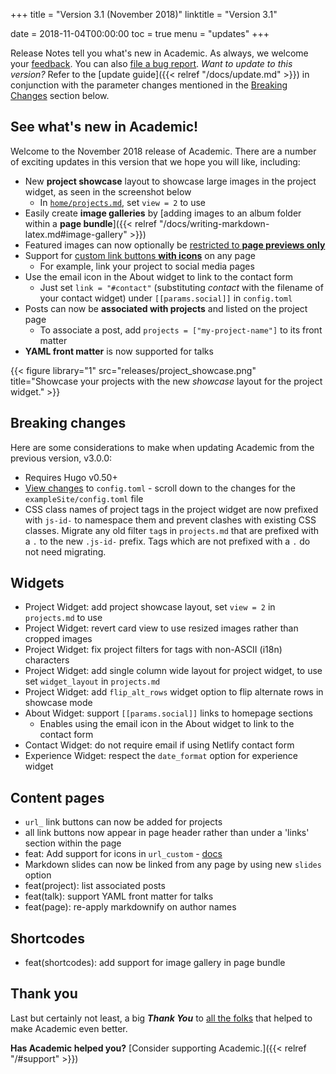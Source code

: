 +++
title = "Version 3.1 (November 2018)"
linktitle = "Version 3.1"

date = 2018-11-04T00:00:00
toc = true
menu = "updates"
+++

Release Notes tell you what's new in Academic. As always, we welcome your [feedback](https://github.com/gcushen/hugo-academic/issues). You can also [file a bug report](https://github.com/gcushen/hugo-academic/issues). *Want to update to this version?* Refer to the [update guide]({{< relref "/docs/update.md" >}}) in conjunction with the parameter changes mentioned in the [Breaking Changes](#breaking-changes) section below.

## See what's new in Academic!

Welcome to the November 2018 release of Academic. There are a number of exciting updates in this version that we hope you will like, including:

- New **project showcase** layout to showcase large images in the project widget, as seen in the screenshot below
  - In [`home/projects.md`](https://raw.githubusercontent.com/gcushen/hugo-academic/master/exampleSite/content/home/projects.md), set `view = 2` to use
- Easily create **image galleries** by [adding images to an album folder within a **page bundle**]({{< relref "/docs/writing-markdown-latex.md#image-gallery" >}})
- Featured images can now optionally be [restricted to **page previews only**](https://github.com/gcushen/hugo-academic/issues/789)
- Support for [custom link buttons **with icons**](https://github.com/gcushen/hugo-academic/issues/787) on any page
  - For example, link your project to social media pages
- Use the email icon in the About widget to link to the contact form
  - Just set `link = "#contact"` (substituting *contact* with the filename of your contact widget) under `[[params.social]]` in `config.toml`
- Posts can now be **associated with projects** and listed on the project page
  - To associate a post, add `projects = ["my-project-name"]` to its front matter
- **YAML front matter** is now supported for talks

{{< figure library="1" src="releases/project_showcase.png" title="Showcase your projects with the new  *showcase* layout for the project widget." >}}

## Breaking changes

Here are some considerations to make when updating Academic from the previous version, v3.0.0:

- Requires Hugo v0.50+
- [View changes](https://github.com/gcushen/hugo-academic/compare/v3.0.0...v3.1.0#files_bucket) to `config.toml` - scroll down to the changes for the `exampleSite/config.toml` file
- CSS class names of project tags in the project widget are now prefixed with `js-id-` to namespace them and prevent clashes with existing CSS classes. Migrate any old filter `tag`s in `projects.md` that are prefixed with a `.` to the new `.js-id-` prefix. Tags which are not prefixed with a `.` do not need migrating.
  
## Widgets

- Project Widget: add project showcase layout, set `view = 2` in `projects.md` to use
- Project Widget: revert card view to use resized images rather than cropped images
- Project Widget: fix project filters for tags with non-ASCII (i18n) characters
- Project Widget: add single column wide layout for project widget, to use set `widget_layout` in `projects.md`
- Project Widget: add `flip_alt_rows` widget option to flip alternate rows in showcase mode
- About Widget: support `[[params.social]]` links to homepage sections
  - Enables using the email icon in the About widget to link to the contact form
- Contact Widget: do not require email if using Netlify contact form 
- Experience Widget: respect the `date_format` option for experience widget
  
## Content pages

- `url_` link buttons can now be added for projects
- all link buttons now appear in page header rather than under a 'links' section within the page
- feat: Add support for icons in `url_custom` - [docs](https://github.com/gcushen/hugo-academic/issues/787)
- Markdown slides can now be linked from any page by using new `slides` option
- feat(project): list associated posts
- feat(talk): support YAML front matter for talks 
- feat(page): re-apply markdownify on author names 

## Shortcodes

- feat(shortcodes): add support for image gallery in page bundle 

## Thank you

Last but certainly not least, a big **_Thank You_** to [all the folks](https://github.com/gcushen/hugo-academic/graphs/contributors) that helped to make Academic even better.

**Has Academic helped you?** [Consider supporting Academic.]({{< relref "/#support" >}})
